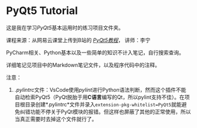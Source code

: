 # PyQt5 Tutorial

这是我在学习*PyQt5*基本运用时的练习项目文件夹。

课程来源：从网易云课堂上传到B站的 [*PyQt5教程*](https://www.bilibili.com/video/BV154411n79k)， 讲师：李宁

PyCharm相关、Python基本以及一些简单的知识不计入笔记，自行搜索查询。

详细笔记见项目中的Markdown笔记文件，以及程序代码中的注释。

注意：

1. *.pylintrc*文件：VsCode使用*pylint*进行Python语法判断，然而这个插件不能自动检索PyQt5（PyQt脱胎于用**C语言**编写的Qt，所以pylint支持不佳）。在项目根目录创建*.pylintrc*文件并录入`extension-pkg-whitelist=PyQt5`就能避免纠错功能不停关于PyQt模块的报错。但这样也屏蔽了其他的正常使用，所以当真正需要时去掉这个文件就行了。